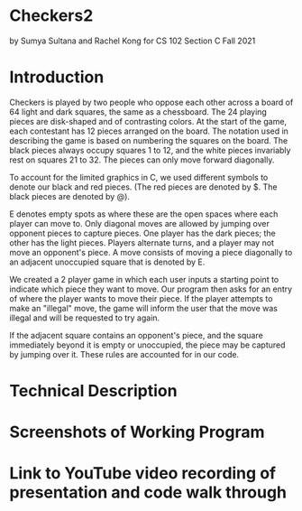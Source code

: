 # Checkers2
by Sumya Sultana and Rachel Kong for CS 102 Section C Fall 2021
# Introduction

Checkers is played by two people who oppose each other across a board of 64 light and dark squares, the same as a chessboard. The 24 playing pieces are disk-shaped and of contrasting colors. At the start of the game, each contestant has 12 pieces arranged on the board. The notation used in describing the game is based on numbering the squares on the board. The black pieces always occupy squares 1 to 12, and the white pieces invariably rest on squares 21 to 32. The pieces can only move forward diagonally.

To account for the limited graphics in C, we used different symbols to denote our black and red pieces. (The red pieces are denoted by $. The black pieces are denoted by @).

E denotes empty spots as where these are the open spaces where each player can move to.
Only diagonal moves are allowed by jumping over opponent pieces to capture pieces. One player has the dark pieces; the other has the light pieces. Players alternate turns, and a player may not move an opponent's piece. A move consists of moving a piece diagonally to an adjacent unoccupied square that is denoted by E. 

We created a 2 player game in which each user inputs a starting point to indicate which piece they want to move. Our program then asks for an entry of where the player wants to move their piece. If the player attempts to make an "illegal" move, the game will inform the user that the move was illegal and will be requested to try again. 

If the adjacent square contains an opponent's piece, and the square immediately beyond it is empty or unoccupied, the piece may be captured by jumping over it. These rules are accounted for in our code. 

# Technical Description

# Screenshots of Working Program

# Link to YouTube video recording of presentation and code walk through
